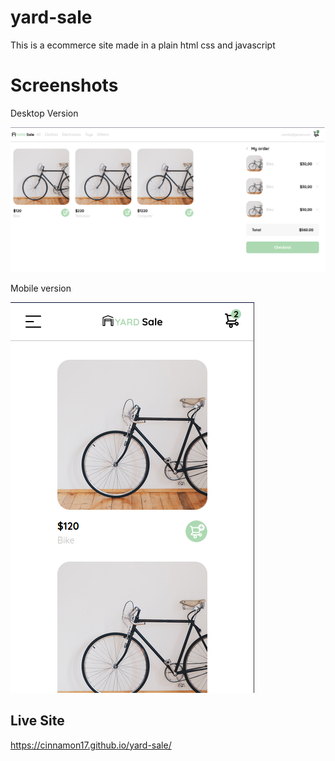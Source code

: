 # yard-sale

This is a ecommerce site made in a plain html css and javascript 

# Screenshots

Desktop Version

![img](https://raw.githubusercontent.com/cinnamon17/yard-sale/master/desktop.png)


Mobile version

![img](https://raw.githubusercontent.com/cinnamon17/yard-sale/master/mobile-version-cut.png)
## Live Site

https://cinnamon17.github.io/yard-sale/
